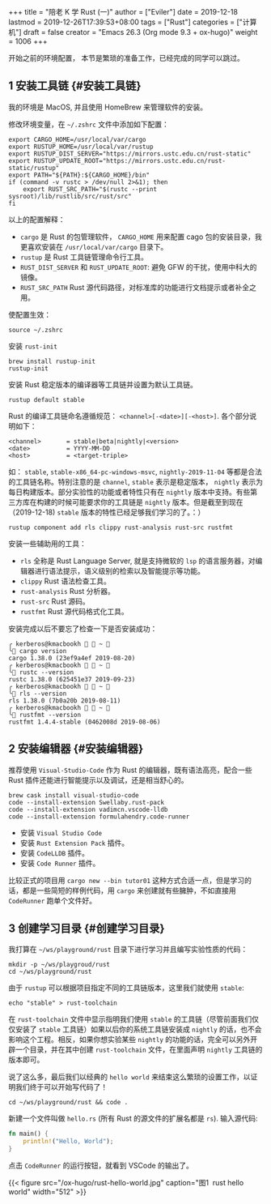 +++
title = "陪老 K 学 Rust (一)"
author = ["Eviler"]
date = 2019-12-18
lastmod = 2019-12-26T17:39:53+08:00
tags = ["Rust"]
categories = ["计算机"]
draft = false
creator = "Emacs 26.3 (Org mode 9.3 + ox-hugo)"
weight = 1006
+++

开始之前的环境配置， 本节是繁琐的准备工作，已经完成的同学可以跳过。
<!--more-->


## <span class="section-num">1</span> 安装工具链 {#安装工具链}

我的环境是 MacOS, 并且使用 HomeBrew 来管理软件的安装。

修改环境变量，在 `~/.zshrc` 文件中添加如下配置：

```text
export CARGO_HOME=/usr/local/var/cargo
export RUSTUP_HOME=/usr/local/var/rustup
export RUSTUP_DIST_SERVER="https://mirrors.ustc.edu.cn/rust-static"
export RUSTUP_UPDATE_ROOT="https://mirrors.ustc.edu.cn/rust-static/rustup"
export PATH="${PATH}:${CARGO_HOME}/bin"
if (command -v rustc > /dev/null 2>&1); then
    export RUST_SRC_PATH="$(rustc --print sysroot)/lib/rustlib/src/rust/src"
fi
```

以上的配置解释：

-   `cargo` 是 Rust 的包管理软件， `CARGO_HOME` 用来配置 cago 包的安装目录，我更喜欢安装在 `/usr/local/var/cargo` 目录下。
-   `rustup` 是 Rust 工具链管理命令行工具。
-   `RUST_DIST_SERVER` 和 `RUST_UPDATE_ROOT`: 避免 GFW 的干扰，使用中科大的镜像。
-   `RUST_SRC_PATH` Rust 源代码路径，对标准库的功能进行文档提示或者补全之用。

使配置生效：

```text
source ~/.zshrc
```

安装 `rust-init`

```text
brew install rustup-init
rustup-init
```

安装 Rust 稳定版本的编译器等工具链并设置为默认工具链。

```text
rustup default stable
```

Rust 的编译工具链命名遵循规范： `<channel>[-<date>][-<host>]`. 各个部分说明如下：

```text
<channel>       = stable|beta|nightly|<version>
<date>          = YYYY-MM-DD
<host>          = <target-triple>
```

如： `stable`, `stable-x86_64-pc-windows-msvc`, `nightly-2019-11-04` 等都是合法的工具链名称。特别注意的是 `channel`, `stable` 表示是稳定版本， `nightly` 表示为每日构建版本。部分实验性的功能或者特性只有在 `nightly` 版本中支持。有些第三方库在构建的时候可能要求你的工具链是 `nightly` 版本。但是截至到现在（2019-12-18)
`stable` 版本的特性已经足够我们学习的了。：）

```text
rustup component add rls clippy rust-analysis rust-src rustfmt
```

安装一些辅助用的工具：

-   `rls` 全称是 Rust Language Server, 就是支持微软的 `lsp` 的语言服务器，对编辑器进行语法提示，语义级别的检索以及智能提示等功能。
-   `clippy` Rust 语法检查工具。
-   `rust-analysis` Rust 分析器。
-   `rust-src` Rust 源码。
-   `rustfmt` Rust 源代码格式化工具。

安装完成以后不要忘了检查一下是否安装成功：

```text
╭ kerberos@kmacbookh   ~ 
╰ cargo version
cargo 1.38.0 (23ef9a4ef 2019-08-20)
╭ kerberos@kmacbookh   ~ 
╰ rustc --version
rustc 1.38.0 (625451e37 2019-09-23)
╭ kerberos@kmacbookh   ~ 
╰ rls --version
rls 1.38.0 (7b0a20b 2019-08-11)
╭ kerberos@kmacbookh   ~ 
╰ rustfmt --version
rustfmt 1.4.4-stable (0462008d 2019-08-06)
```


## <span class="section-num">2</span> 安装编辑器 {#安装编辑器}

推荐使用 `Visual-Studio-Code` 作为 Rust 的编辑器，既有语法高亮，配合一些 Rust 插件还能进行智能提示以及调试，还是相当舒心的。

```text
brew cask install visual-studio-code
code --install-extension Swellaby.rust-pack
code --install-extension vadimcn.vscode-lldb
code --install-extension formulahendry.code-runner
```

-   安装 `Visual Studio Code`
-   安装 `Rust Extension Pack` 插件。
-   安装 `CodeLLDB` 插件。
-   安装 `Code Runner` 插件。

比较正式的项目用 `cargo new --bin tutor01` 这种方式合适一点，但是学习的话，都是一些简短的样例代码，用 `cargo` 来创建就有些臃肿，不如直接用 `CodeRunner` 跑单个文件好。


## <span class="section-num">3</span> 创建学习目录 {#创建学习目录}

我打算在 `~/ws/playground/rust` 目录下进行学习并且编写实验性质的代码：

```text
mkdir -p ~/ws/playgroud/rust
cd ~/ws/playground/rust
```

由于 `rustup` 可以根据项目指定不同的工具链版本，这里我们就使用 `stable`:

```text
echo "stable" > rust-toolchain
```

在 `rust-toolchain` 文件中显示指明我们使用 `stable` 的工具链（尽管前面我们仅仅安装了 `stable` 工具链）如果以后你的系统工具链安装成 `nightly` 的话，也不会影响这个工程。相反，如果你想实验某些 `nightly` 的功能的话，完全可以另外开辟一个目录，并在其中创建 `rust-toolchain` 文件，在里面声明 `nightly` 工具链的版本即可。

说了这么多，最后我们以经典的 `hello world` 来结束这么繁琐的设置工作，以证明我们终于可以开始写代码了！

```text
cd ~/ws/playground/rust && code .
```

新建一个文件叫做 `hello.rs` (所有 Rust 的源文件的扩展名都是 `rs`). 输入源代码:

```rust
fn main() {
    println!("Hello, World");
}
```

点击 `CodeRunner` 的运行按钮，就看到 VSCode 的输出了。

{{< figure src="/ox-hugo/rust-hello-world.jpg" caption="&#22270;1&nbsp; rust hello world" width="512" >}}
